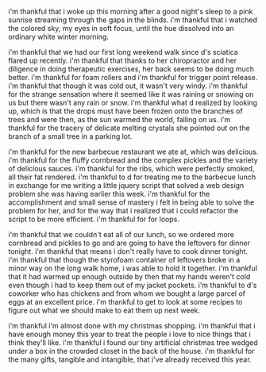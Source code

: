 i'm thankful that i woke up this morning after a good night's sleep to a pink sunrise streaming through the gaps in the blinds. i'm thankful that i watched the colored sky, my eyes in soft focus, until the hue dissolved into an ordinary white winter morning.

i'm thankful that we had our first long weekend walk since d's sciatica flared up recently. i'm thankful that thanks to her chiropractor and her diligence in doing therapeutic exercises, her back seems to be doing much better. i'm thankful for foam rollers and i'm thankful for trigger point release. i'm thankful that though it was cold out, it wasn't very windy. i'm thankful for the strange sensation where it seemed like it was raining or snowing on us but there wasn't any rain or snow. i'm thankful what d realized by looking up, which is that the drops must have been frozen onto the branches of trees and were then, as the sun warmed the world, falling on us. i'm thankful for the tracery of delicate melting crystals she pointed out on the branch of a small tree in a parking lot.

i'm thankful for the new barbecue restaurant we ate at, which was delicious. i'm thankful for the fluffy cornbread and the complex pickles and the variety of delicious sauces. i'm thankful for the ribs, which were perfectly smoked, all their fat rendered. i'm thankful to d for treating me to the barbecue lunch in exchange for me writing a little jquery script that solved a web design problem she was having earlier this week. i'm thankful for the accomplishment and small sense of mastery i felt in being able to solve the problem for her, and for the way that i realized that i could refactor the script to be more efficient. i'm thankful for for loops.

i'm thankful that we couldn't eat all of our lunch, so we ordered more cornbread and pickles to go and are going to have the leftovers for dinner tonight. i'm thankful that means i don't really have to cook dinner tonight. i'm thankful that though the styrofoam container of leftovers broke in a minor way on the long walk home, i was able to hold it together. i'm thankful that it had warmed up enough outside by then that my hands weren't cold even though i had to keep them out of my jacket pockets. i'm thankful to d's coworker who has chickens and from whom we bought a large parcel of eggs at an excellent price. i'm thankful to get to look at some recipes to figure out what we should make to eat them up next week.

i'm thankful i'm almost done with my christmas shopping. i'm thankful that i have enough money this year to treat the people i love to nice things that i think they'll like. i'm thankful i found our tiny artificial christmas tree wedged under a box in the crowded closet in the back of the house. i'm thankful for the many gifts, tangible and intangible, that i've already received this year.
